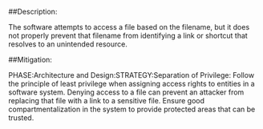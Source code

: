 ##Description:

The software attempts to access a file based on the filename, but it does not properly prevent that filename from identifying a link or shortcut that resolves to an unintended resource.



##Mitigation:


PHASE:Architecture and Design:STRATEGY:Separation of Privilege:
Follow the principle of least privilege when assigning access rights to entities in a software system. Denying access to a file can prevent an attacker from replacing that file with a link to a sensitive file. Ensure good compartmentalization in the system to provide protected areas that can be trusted.

